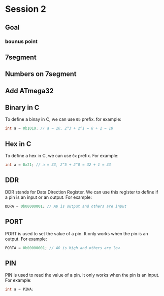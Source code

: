 # Session 2

## Goal

### bounus point

## 7segment

## Numbers on 7segment

## Add ATmega32

## Binary in C

To define a binay in C, we can use `0b` prefix.
for example:

```c
int a = 0b1010; // a = 10, 2^3 + 2^1 = 8 + 2 = 10
```

## Hex in C

To define a hex in C, we can use `0x` prefix.
For example:

```c
int a = 0x21; // a = 33, 2^5 + 2^0 = 32 + 1 = 33 
```

## DDR

DDR stands for Data Direction Register.
We can use this register to define if a pin is an input or an output.
For example:

```c
DDRA = 0b00000001; // A0 is output and others are input
```

## PORT

PORT is used to set the value of a pin.
It only works when the pin is an output.
For example:

```c
PORTA = 0b00000001; // A0 is high and others are low
```

## PIN

PIN is used to read the value of a pin.
It only works when the pin is an input.
For example:

```c
int a = PINA; 
```
